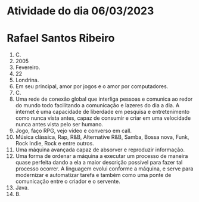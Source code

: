 # Atividade do dia 06/03/2023
  # Rafael Santos Ribeiro

1. C.
2. 2005
3. Fevereiro.
4. 22
5. Londrina.
6. Em seu principal, amor por jogos e o amor por computadores.
7. C.
8. Uma rede de conexão global que interliga pessoas e comunica ao redor do mundo todo facilitando a comunicação e lazeres do dia a dia. A internet é uma capacidade de liberdade em pesquisa e entretenimento como nunca vista antes, capaz de consumir e criar em uma velocidade nunca antes vista pelo ser humano.
9. Jogo, faço RPG, vejo vídeo e converso em call.
10. Música clássica, Rap, R&B, Alternative R&B, Samba, Bossa nova, Funk, Rock Indie, Rock e entre outros.
11. Uma máquina avançada capaz de absorver e reproduzir informação. 
12. Uma forma de ordenar a máquina a executar um processo de maneira quase perfeita dando a ela a maior descrição possível para fazer tal processo ocorrer. A linguagem evolui conforme a máquina, e serve para modernizar e automatizar tarefa e também como uma ponte de comunicação entre o criador e o servente.
13. Java.
14. B.
